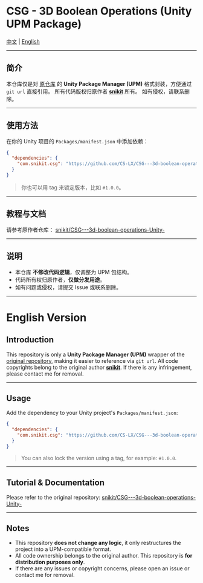 # CSG - 3D Boolean Operations (Unity UPM Package)

[中文](#简介) | [English](#english-version)

---

## 简介

本仓库仅是对 [原仓库](https://github.com/snikit/CSG---3d-boolean-operations-Unity-) 的 **Unity Package Manager (UPM)** 格式封装，方便通过 `git url` 直接引用。
所有代码版权归原作者 **[snikit](https://github.com/snikit)** 所有。
如有侵权，请联系删除。

---

## 使用方法

在你的 Unity 项目的 `Packages/manifest.json` 中添加依赖：

```json
{
  "dependencies": {
    "com.snikit.csg": "https://github.com/CS-LX/CSG---3d-boolean-operations-Unity-.git"
  }
}
```

> 你也可以用 tag 来锁定版本，比如 `#1.0.0`。

---

## 教程与文档

请参考原作者仓库：
[snikit/CSG---3d-boolean-operations-Unity-](https://github.com/snikit/CSG---3d-boolean-operations-Unity-)

---

## 说明

* 本仓库 **不修改代码逻辑**，仅调整为 UPM 包结构。
* 代码所有权归原作者，**仅做分发用途**。
* 如有问题或侵权，请提交 Issue 或联系删除。

---

# English Version

## Introduction

This repository is only a **Unity Package Manager (UPM)** wrapper of the [original repository](https://github.com/snikit/CSG---3d-boolean-operations-Unity-), making it easier to reference via `git url`.
All code copyrights belong to the original author **[snikit](https://github.com/snikit)**.
If there is any infringement, please contact me for removal.

---

## Usage

Add the dependency to your Unity project's `Packages/manifest.json`:

```json
{
  "dependencies": {
    "com.snikit.csg": "https://github.com/CS-LX/CSG---3d-boolean-operations-Unity-.git"
  }
}
```

> You can also lock the version using a tag, for example: `#1.0.0`.

---

## Tutorial & Documentation

Please refer to the original repository:
[snikit/CSG---3d-boolean-operations-Unity-](https://github.com/snikit/CSG---3d-boolean-operations-Unity-)

---

## Notes

* This repository **does not change any logic**, it only restructures the project into a UPM-compatible format.
* All code ownership belongs to the original author. This repository is **for distribution purposes only**.
* If there are any issues or copyright concerns, please open an issue or contact me for removal.
